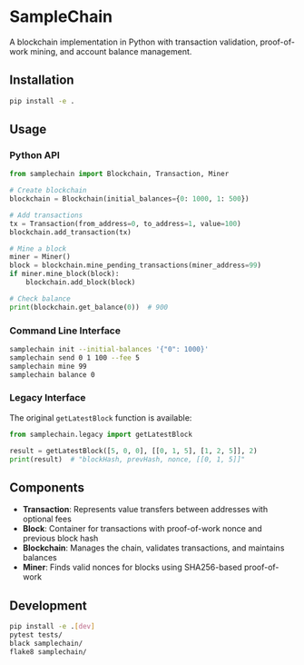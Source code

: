 # SampleChain

A blockchain implementation in Python with transaction validation, proof-of-work mining, and account balance management.

## Installation

```bash
pip install -e .
```

## Usage

### Python API
```python
from samplechain import Blockchain, Transaction, Miner

# Create blockchain
blockchain = Blockchain(initial_balances={0: 1000, 1: 500})

# Add transactions
tx = Transaction(from_address=0, to_address=1, value=100)
blockchain.add_transaction(tx)

# Mine a block
miner = Miner()
block = blockchain.mine_pending_transactions(miner_address=99)
if miner.mine_block(block):
    blockchain.add_block(block)

# Check balance
print(blockchain.get_balance(0))  # 900
```

### Command Line Interface
```bash
samplechain init --initial-balances '{"0": 1000}'
samplechain send 0 1 100 --fee 5
samplechain mine 99
samplechain balance 0
```

### Legacy Interface

The original `getLatestBlock` function is available:

```python
from samplechain.legacy import getLatestBlock

result = getLatestBlock([5, 0, 0], [[0, 1, 5], [1, 2, 5]], 2)
print(result)  # "blockHash, prevHash, nonce, [[0, 1, 5]]"
```

## Components

- **Transaction**: Represents value transfers between addresses with optional fees
- **Block**: Container for transactions with proof-of-work nonce and previous block hash  
- **Blockchain**: Manages the chain, validates transactions, and maintains balances
- **Miner**: Finds valid nonces for blocks using SHA256-based proof-of-work

## Development

```bash
pip install -e .[dev]
pytest tests/
black samplechain/
flake8 samplechain/
```
